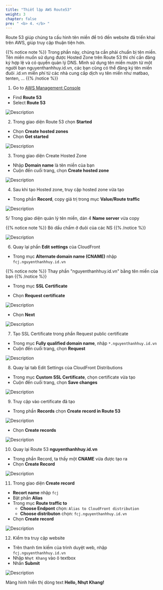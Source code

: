 ```yaml
---
title: "Thiết lập AWS Route53"
weight: 3 
chapter: false
pre: " <b> 4. </b> "
---
```


Route 53 giúp chúng ta cấu hình tên miền để trỏ đến website đã triển khai trên AWS, giúp truy cập thuận tiện hơn.

{{% notice note %}}
Trong phần này, chúng ta cần phải chuẩn bị tên miền. Tên miền muốn sử dụng được Hosted Zone trên Route 53 thì chỉ cần đăng ký hợp lệ và có quyền quản lý DNS.
Mình sử dụng tên miền mượn từ một người bạn nguyenthanhhuy.id.vn, các bạn cũng có thể đăng ký tên miền đuôi .id.vn miễn phí từ các nhà cung cấp dịch vụ tên miền như matbao, tenten, ...
{{% /notice %}}

1. Go to [AWS Management Console](https://aws.amazon.com/console/)
- Find **Route 53**
- Select **Route 53**

![Description](/images/4/4.1.png)

2. Trong giao diện Route 53 chọn **Started**
- Chọn **Create hosted zones**
- Chọn **Get started**

![Description](/images/4/4.2.png)

3. Trong giao diện Create Hosted Zone

- Nhập **Domain name** là tên miền của bạn
- Cuộn đến cuối trang, chọn **Create hosted zone**

![Description](/images/4/4.3.png)

4. Sau khi tạo Hosted zone, truy cập hosted zone vừa tạo
- Trong phần **Record**, copy giá trị trong mục **Value/Route traffic**

![Description](/images/4/4.4.png)

5/ Trong giao diện quản lý tên miền, dán 4 **Name server** vừa copy

{{% notice note %}}
Bỏ dấu chấm ở đuôi của các NS
{{% /notice %}}

![Description](/images/4/4.5.png)

6. Quay lại phần **Edit settings** của CloudFront
- Trong mục **Alternate domain name (CNAME)** nhập `fcj.nguyenthanhhuy.id.vn` 

{{% notice note %}}
Thay phần "nguyenthanhhuy.id.vn" bằng tên miền của bạn
{{% /notice %}}

- Trong mục **SSL Certificate**
+   Chọn **Request certificate**

![Description](/images/4/4.6.png)

+ Chọn **Next**

![Description](/images/4/4.7.png)

7. Tạo SSL Certificate trong phần Request public certificate
- Trong mục **Fully qualified domain name**, nhập `*.nguyenthanhhuy.id.vn`
- Cuộn đến cuối trang, chọn **Request**

![Description](/images/4/4.8.png)


8. Quay lại tab Edit Settings của CloudFront Distributions
- Trong mục **Custom SSL Certificate**, chọn certificate vừa tạo
- Cuộn đến cuối trang, chọn **Save changes**

![Description](/images/4/4.12.png)

9. Truy cập vào certificate đã tạo
- Trong phần **Records** chọn **Create record in Route 53**

![Description](/images/4/4.9.png)

- Chọn **Create records**

![Description](/images/4/4.10.png)

10. Quay lại Route 53 **nguyenthanhhuy.id.vn**
- Trong phần Record, ta thấy một **CNAME** vừa được tạo ra
- Chọn **Create Record**

![Description](/images/4/4.11.png)

11. Trong giao diện **Create record**
- **Recort name** nhập `fcj`
- Bật phần **Alias**
- Trong mục **Route traffic to**
    +   **Choose Endpont** chọn: `Alias to CloudFront distribution`
    +   **Choose distributon** chọn: `fcj.nguyenthanhhuy.id.vn`
- Chọn **Create record**

![Description](/images/4/4.13.png)

12. Kiểm tra truy cập website
- Trên thanh tìm kiếm của trình duyệt web, nhập `fcj.nguyenthanhhuy.id.vn`
- Nhập `Nhựt Khang` vào ô textbox
- Nhấn **Submit**

![Description](/images/4/4.14.png)

Màng hình hiển thị dòng text **Hello, Nhựt Khang!**